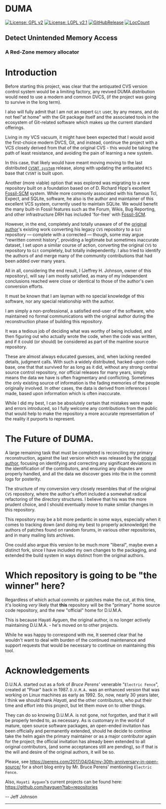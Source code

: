 # DUMA

[![License: GPL v2](https://img.shields.io/badge/License-GPL%20v2-blue.svg)](https://github.com/johnsonjh/duma/blob/master/COPYING-GPL)
[![License: LGPL v2.1](https://img.shields.io/badge/License-LGPL%20v2.1-blue.svg)](https://github.com/johnsonjh/duma/blob/master/COPYING-LGPL)
[![GitHubRelease](https://img.shields.io/github/release/johnsonjh/duma.svg)](https://github.com/johnsonjh/duma/releases/)
[![LocCount](https://img.shields.io/tokei/lines/github/johnsonjh/duma.svg)](https://github.com/XAMPPRocky/tokei)

## Detect Unintended Memory Access
### A Red-Zone memory allocator

# Introduction

Before starting this project, was clear that the antiquated CVS version
control system would be a limiting factory, any revived DUMA distribution
would need to use a modern and common DVCS, (if the project was going to
survive in the long term).

I also will fully admit that I am not an expert `Git` user, by any means,
and do not feel"at home" with the Git package itself and the associated
tools in the ecosystem of Git-related software which makes up the current
standard offerings.

Living in my VCS vacuum, it might have been expected that I would avoid the
first-choice modern DVCS, Git, and instead, continue the project with a VCS
closely derived from that of the original CVS - this would be taking the path
of least resistance, and avoiding the pain of learning a new system.

In this case, that likely would have meant moving moving to the last distributed [`CVSNT system`](http://www.evscm.org/modules/Downloads/) release,
along with updating the antiquated `RCS` base that `CVSNT` is built upon.

Another (more viable) option that was explored was migrating to a new repository
built on a foundation based on of D. Richard Hipp's excellent [Fossil-SCM](https://fossil-scm.org/fossil/doc/trunk/www/fossil-v-git.wiki)
system. While more commonly associated with his famous Tcl, Expect, and SQLite,
software, he also is the author and maintainer of this excellent VCS system,
currently used to maintain SQLite. We would benefit the many built-in Fossil
features such as the Forum, Wikis, Bug Reporting, and other infrastructure
DRH has included 'for-free' with [Fossil-SCM](https://fossil-scm.org/fossil/doc/trunk/www/fossil-v-git.wiki).

However, in the end, completely and totally unaware of of the
[original author](https://github.com/hayguen/duma)'s existing work converting
his legacy `CVS` repository to a `Git` repository — complete with a corrected —
though, some may argue "rewritten commit history", providing a legitimate but
sometimes inaccurate dataset, I set upon a similar course of action, 
converting the original `CVS` to repository to `Git` completely, but totally
independently. I also tried to identify the authors of and merge many of the
community contributions that had been added over many years.

All in all, considering the end result, I (Jeffrey H. Johnson, owner of this
repository), will say I am mostly satisfied, as many of my independent
conclusions reached were close or identical to those of the author's own
conversion efforts.  

It must be known that I am layman with no special knowledge of this software,
nor any special relationship with the author.

I am simply a non-professional, a satisfied end-user of the software, 
who maintained no formal communications with the original author during
the reconstruction phase of building this repository.

It was a tedious job of deciding what was worthy of being included, and then
figuring out who actually wrote the code, when the code was written, and if 
it could (or should) be considered as part of the mainline source repository. 

These are almost always educated guesses, and, when lacking needed details,
judgment calls. With such a widely distributed, hacked-upon code-base, one
that that survived for as long as it did, without any strong central source
control repository, nor official releases for many years, simply means the
data we have is often fragmentary and conflicting. Sometimes the only 
existing source of information is the fading memories of the people originally
involved. In other cases, the data is derived from inferences I made, based
upon information which is often inaccurate.

While I did my best, I can be absolutely certain that mistakes were made 
and errors introduced, so I fully welcome any contributions from the public
that would help to make the repository a more accurate representation of the
reality it purports to represent.

# The Future of DUMA.

A large remaining task that must be completed is reconciling my primary
reconstruction, against the last version which was released by the
[original author](https://github.com/hayguen/duma), focusing on identifying
and correcting any significant deviations in the identification of the 
contributors, and ensuring any disputes are properly handled, and all the
data we discover goes into the in the commit logs for posterity.

The structure of my conversion very closely resembles that of the original
`CVS` repository, where the author's effort included a somewhat radical
refactoring of the directory structures. I believe that his was the more 
prudent choice, and I should eventually move to make similar changes in this
repository.

This repository may be a bit more pedantic in some ways, especially when it
comes to tracking down (and doing my best to properly acknowledge) the authors
of patches found on random forums, in various other repositories, and in many
mailing lists archives.

One could also argue this version to be much more "liberal", maybe even 
a distinct fork, since I have included my own changes to the packaging,
and extended the build system in ways distinct from the original authors.

# Which repository is going to be "the winner" here? 

Regardless of which actual commits or patches make the cut, at this time, 
it's looking *very* likely that **this** repository will be the "primary"
home source code repository, and the new "official" home for D.U.M.A.

This is because Hayati Ayguen, the original author, is no longer
actively maintaining D.U.M.A. - he's moved on to other projects.

While he was happy to correspond with me, It seemed clear that he wouldn't
want to deal with burden of the continued maintenance and support requests
that would be necessary to continue on maintaining this tool.

# Acknowledgements

D.U.N.A. started out as a fork of *Bruce Perens'* venerable "`Electric Fence`",
created at "Pixar" back in 1987. `D.U.M.A.` was an enhanced version that was
working on Linux machines as early as 1992. So, now, nearly 30 years later,
I think we should thank *Hayati*, and the other contributors, who put their
time and effort into this project, but let them move on to other things.

They can do so knowing D.U.M.A. is not gone, not forgotten, and that it will
be properly tended to, as necessary. As is customary in the world of mature,
open source software packages, an open-ended invitation has been officially
and permanently extended, should he decide to continue take the helm again
the primary maintainer or as a major contributor again for the project; the
official invitation has already been extended to all original contributors,
(and some acceptances still are pending), so if that is the will and desire
of the original authors, it will be so.

Please, see https://perens.com/2017/04/04/my-30th-anniversary-in-open-source/
for a short blog entry by Mr. Bruce Perens' mentioning `Electric Fence`. 

Also, `Hayati Ayguen`'s current projects can be found here:
https://github.com/hayguen?tab=repositories

 -- Jeff Johnson

--------------------
